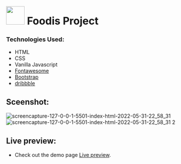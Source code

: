 # <img src="img/icon.png" width="50px"> Foodis Project


### Technologies Used:
* HTML
* CSS
* Vanilla Javascript
* [Fontawesome](https://fontawesome.com/)
* [Bootstrap](https://getbootstrap.com/ "Bootstrap")
* [dribbble](https://dribbble.com/shots/14495128-Foodies-Food-Website)


## Sceenshot:
![screencapture-127-0-0-1-5501-index-html-2022-05-31-22_58_31](https://user-images.githubusercontent.com/71190859/171275433-12c4292e-f46e-42b8-90cf-87c3a3782aac.jpg)
![screencapture-127-0-0-1-5501-index-html-2022-05-31-22_58_31 2](https://user-images.githubusercontent.com/71190859/171275366-b5379a88-77d4-4f2e-941c-fe8ccc2f74c7.jpg)




## Live preview:
* Check out the demo page [Live preview](http://127.0.0.1:5501/index.html).

